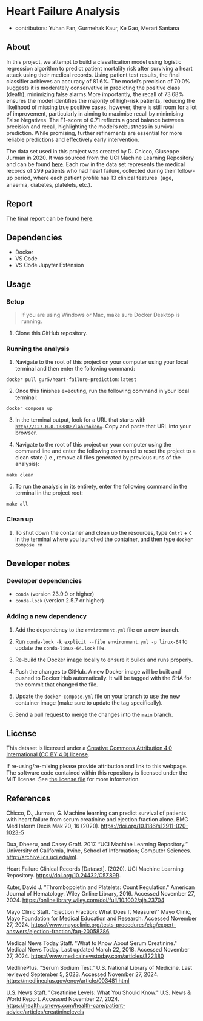 # Heart Failure Analysis

-   contributors: Yuhan Fan, Gurmehak Kaur, Ke Gao, Merari Santana

## About

In this project, we attempt to build a classification model using logistic regression algorithm to predict patient mortality risk after surviving a heart attack using their medical records. Using patient test results, the final classifier achieves an accuracy of 81.6%. The model’s precision of 70.0% suggests it is moderately conservative in predicting the positive class (death), minimizing false alarms.More importantly, the recall of 73.68% ensures the model identifies the majority of high-risk patients, reducing the likelihood of missing true positive cases, however, there is still room for a lot of improvement, particularly in aiming to maximise recall by minimising False Negatives. The F1-score of 0.71 reflects a good balance between precision and recall, highlighting the model’s robustness in survival prediction. While promising, further refinements are essential for more reliable predictions and effectively early intervention.

The data set used in this project was created by D. Chicco, Giuseppe Jurman in 2020. It was sourced from the UCI Machine Learning Repository and can be found [here](https://archive.ics.uci.edu/dataset/519/heart+failure+clinical+records). Each row in the data set represents the medical records of 299 patients who had heart failure, collected during their follow-up period, where each patient profile has 13 clinical features（age, anaemia, diabetes, platelets, etc.).

## Report

The final report can be found [here](https://ubc-mds.github.io/heart-failure-analysis/reports/heart-failure-analysis.html).


## Dependencies

-   Docker
-   VS Code
-   VS Code Jupyter Extension

## Usage

### Setup

> If you are using Windows or Mac, make sure Docker Desktop is running.

1.  Clone this GitHub repository.

### Running the analysis

1.  Navigate to the root of this project on your computer using your local terminal and then enter the following command:

```
docker pull gur5/heart-failure-prediction:latest
```

2. Once this finishes executing, run the following command in your local terminal:

```         
docker compose up
```

3.  In the terminal output, look for a URL that starts with [`http://127.0.0.1:8888/lab?token=`](http://127.0.0.1:8888/lab?token=). Copy and paste that URL into your browser.


4. Navigate to the root of this project on your computer using the command line and enter the following command to reset the project to a clean state (i.e., remove all files generated by previous runs of the analysis):

```         
make clean
```

5. To run the analysis in its entirety, enter the following command in the terminal in the project root:

```
make all
```

### Clean up

1.  To shut down the container and clean up the resources, type `Cntrl` + `C` in the terminal where you launched the container, and then type `docker compose rm`

## Developer notes

### Developer dependencies

-   `conda` (version 23.9.0 or higher)
-   `conda-lock` (version 2.5.7 or higher)

### Adding a new dependency

1.  Add the dependency to the `environment.yml` file on a new branch.

2.  Run `conda-lock -k explicit --file environment.yml -p linux-64` to update the `conda-linux-64.lock` file.

3.  Re-build the Docker image locally to ensure it builds and runs properly.

4.  Push the changes to GitHub. A new Docker image will be built and pushed to Docker Hub automatically. It will be tagged with the SHA for the commit that changed the file.

5.  Update the `docker-compose.yml` file on your branch to use the new container image (make sure to update the tag specifically).

6.  Send a pull request to merge the changes into the `main` branch.


## License

This dataset is licensed under a [Creative Commons Attribution 4.0 International (CC BY 4.0) license](https://creativecommons.org/licenses/by/4.0/legalcode).

If re-using/re-mixing please provide attribution and link to this webpage. The software code contained within this repository is licensed under the MIT license. See [the license file](LICENSE.md) for more information.

## References

Chicco, D., Jurman, G. Machine learning can predict survival of patients with heart failure from serum creatinine and ejection fraction alone. BMC Med Inform Decis Mak 20, 16 (2020). <https://doi.org/10.1186/s12911-020-1023-5>

Dua, Dheeru, and Casey Graff. 2017. “UCI Machine Learning Repository.” University of California, Irvine, School of Information; Computer Sciences. <http://archive.ics.uci.edu/ml>.

Heart Failure Clinical Records [Dataset]. (2020). UCI Machine Learning Repository. <https://doi.org/10.24432/C5Z89R>.

Kuter, David J. "Thrombopoietin and Platelets: Count Regulation." American Journal of Hematology. Wiley Online Library, 2016. Accessed November 27, 2024. <https://onlinelibrary.wiley.com/doi/full/10.1002/ajh.23704>

Mayo Clinic Staff. "Ejection Fraction: What Does It Measure?" Mayo Clinic, Mayo Foundation for Medical Education and Research. Accessed November 27, 2024. <https://www.mayoclinic.org/tests-procedures/ekg/expert-answers/ejection-fraction/faq-20058286>

Medical News Today Staff. "What to Know About Serum Creatinine." Medical News Today. Last updated March 22, 2018. Accessed November 27, 2024. <https://www.medicalnewstoday.com/articles/322380>

MedlinePlus. "Serum Sodium Test." U.S. National Library of Medicine. Last reviewed September 5, 2023. Accessed November 27, 2024. <https://medlineplus.gov/ency/article/003481.html>

U.S. News Staff. "Creatinine Levels: What You Should Know." U.S. News & World Report. Accessed November 27, 2024. <https://health.usnews.com/health-care/patient-advice/articles/creatininelevels>
